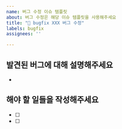 ```yaml
---
name: 버그 수정 이슈 템플릿
about: 버그 수정은 해당 이슈 템플릿을 사용해주세요
title: "🐛 bugfix XXX 버그 수정"
labels: bugfix
assignees: ''

---
```


## 발견된 버그에 대해 설명해주세요
- 

## 해야 할 일들을 작성해주세요
- [ ]
- [ ]